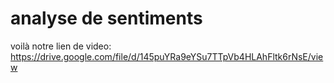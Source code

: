 # analyse de sentiments 

voilà notre lien de video:
https://drive.google.com/file/d/145puYRa9eYSu7TTpVb4HLAhFltk6rNsE/view
